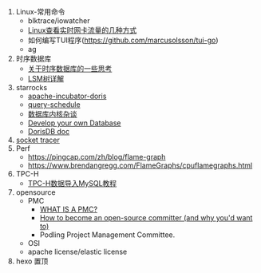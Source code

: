 1. Linux-常用命令
    * blktrace/iowatcher
    * [Linux查看实时网卡流量的几种方式](jianshu.com/p/b9e942f3682c)
    * 如何编写TUI程序(https://github.com/marcusolsson/tui-go)
    * ag
1. 时序数据库
    * [关于时序数据库的一些思考](https://zhuanlan.zhihu.com/p/100146332)
    * [LSM树详解](https://zhuanlan.zhihu.com/p/181498475)
1. starrocks
    * [apache-incubator-doris](https://github.com/apache/incubator-doris/wiki)
    * [query-schedule](https://15445.courses.cs.cmu.edu/fall2020/schedule.html)
    * [数据库内核杂谈](https://www.infoq.cn/theme/46)
    * [Develop your own Database](https://hpi.de/plattner/teaching/archive/winter-term-201819/develop-your-own-database.html)
    * [DorisDB doc](http://doc.dorisdb.com)
1. [socket tracer](https://mp.weixin.qq.com/s/0w5t_KkHRLXkEY1_qbdTtw)
1. Perf
    * https://pingcap.com/zh/blog/flame-graph
    * https://www.brendangregg.com/FlameGraphs/cpuflamegraphs.html
1. TPC-H
    * [TPC-H数据导入MySQL教程](https://www.cnblogs.com/joyeecheung/p/3599698.html)
1. opensource
    * PMC
        * [WHAT IS A PMC?](https://www.apache.org/dev/pmc.html#what-is-a-pmc)
        * [How to become an open-source committer (and why you'd want to)](https://www.gridgain.com/resources/blog/how-become-open-source-committer-and-why-youd-want)
        * Podling Project Management Committee.
    * OSI
    * apache license/elastic license
1. hexo 置顶